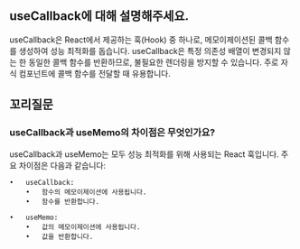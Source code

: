 ## useCallback에 대해 설명해주세요.

useCallback은 React에서 제공하는 훅(Hook) 중 하나로, 메모이제이션된 콜백 함수를 생성하여 성능 최적화를 돕습니다. useCallback은 특정 의존성 배열이 변경되지 않는 한 동일한 콜백 함수를 반환하므로, 불필요한 렌더링을 방지할 수 있습니다. 주로 자식 컴포넌트에 콜백 함수를 전달할 때 유용합니다.

## 꼬리질문

### useCallback과 useMemo의 차이점은 무엇인가요?

useCallback과 useMemo는 모두 성능 최적화를 위해 사용되는 React 훅입니다. 주요 차이점은 다음과 같습니다:

    •	useCallback:
        •	함수의 메모이제이션에 사용됩니다.
        •	함수를 반환합니다.

    •	useMemo:
        •	값의 메모이제이션에 사용됩니다.
        •	값을 반환합니다.
